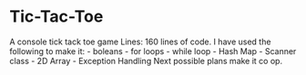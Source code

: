 # Tic-Tac-Toe
A console tick tack toe game
Lines: 160 lines of code.
I have used the following to make it:
          - boleans
          - for loops
          - while loop
          - Hash Map
          - Scanner class
          - 2D Array
          - Exception Handling
   Next possible plans make it co op.
